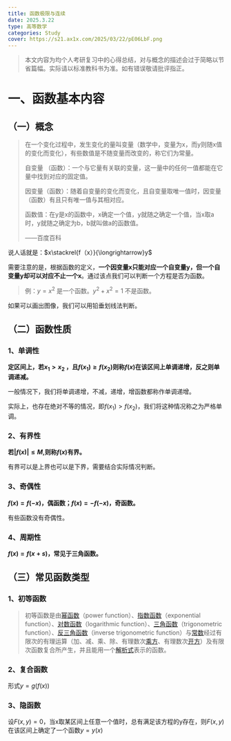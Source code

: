 ```yaml
---
title: 函数极限与连续
date: 2025.3.22
type: 高等数学
categories: Study
cover: https://s21.ax1x.com/2025/03/22/pE06LbF.png
---
```


> 本文内容为均个人考研复习中的心得总结，对与概念的描述会过于简略以节省篇幅。实际请以标准教科书为准。如有错误敬请批评指正。

# 一、函数基本内容 #

## （一）概念 

>在一个变化过程中，发生变化的量叫变量（数学中，变量为x，而y则随x值的变化而变化），有些数值是不随变量而改变的，称它们为常量。
>
>自变量  （函数）：一个与它量有关联的变量，这一量中的任何一值都能在它量中找到对应的固定值。
>
>因变量（函数）：随着自变量的变化而变化，且自变量取唯一值时，因变量（函数）有且只有唯一值与其相对应。
>
>函数值：在y是x的函数中，x确定一个值，y就随之确定一个值，当x取a时，y就随之确定为b，b就叫做a的函数值。
>
>——百度百科

说人话就是：$x\stackrel{f（x）}{\longrightarrow}y$

需要注意的是，根据函数的定义，**一个因变量x只能对应一个自变量y，但一个自变量y却可以对应不止一个x**。通过该点我们可以判断一个方程是否为函数。

> 例：$y=x^2$ 是一个函数。$y^2 + x^2=1$ 不是函数。

如果可以画出图像，我们可以用铅垂划线法判断。

## （二）函数性质

### 1、单调性

**定区间上，若$x_1>x_2$ ，且$f(x_1)\ge f(x_2)$则称$f(x)$在该区间上单调递增，反之则单调递减。**

一般情况下，我们将单调递增，不减，递增，增函数都称作单调递增。

实际上，也存在绝对不等的情况，即$f(x_1) \gt f(x_2)$，我们将这种情况称之为严格单调。

### 2、有界性

**若$|f(x)|\le M$,则称$f(x)$有界。**

有界可以是上界也可以是下界，需要结合实际情况判断。

### 3、奇偶性

**$f(x)=f(-x)$，偶函数；$f(x)=-f(-x)$，奇函数。**

有些函数没有奇偶性。

### 4、周期性

**$f(x)=f(x+s)$，常见于三角函数。**

## （三）常见函数类型

### 1、初等函数

> 初等函数是由[幂函数](https://baike.baidu.com/item/幂函数/6013227?fromModule=lemma_inlink)（power function）、[指数函数](https://baike.baidu.com/item/指数函数/6013301?fromModule=lemma_inlink)（exponential function）、[对数函数](https://baike.baidu.com/item/对数函数/6013318?fromModule=lemma_inlink)（logarithmic function）、[三角函数](https://baike.baidu.com/item/三角函数/1652457?fromModule=lemma_inlink)（trigonometric function）、[反三角函数](https://baike.baidu.com/item/反三角函数/7004029?fromModule=lemma_inlink)（inverse trigonometric function）与[常数](https://baike.baidu.com/item/常数/2215683?fromModule=lemma_inlink)经过有限次的有理运算（加、减、乘、除、有理数次[乘方](https://baike.baidu.com/item/乘方/9539611?fromModule=lemma_inlink)、有理数次[开方](https://baike.baidu.com/item/开方/5705?fromModule=lemma_inlink)）及有限次函数复合所产生，并且能用一个[解析式](https://baike.baidu.com/item/解析式/2281942?fromModule=lemma_inlink)表示的函数。

### 2、复合函数

形式$y=g(f(x))$

### 3、隐函数

设$F(x,y)=0$，当x取某区间上任意一个值时，总有满足该方程的y存在，则$F(x,y)$在该区间上确定了一个函数$y=y(x)$



